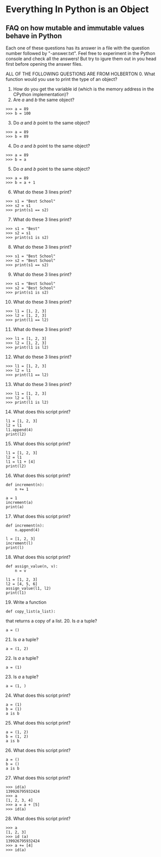 # Everything In Python is an Object
## FAQ on how mutable and immutable values behave in Python
Each one of these questions has its answer in a file with the question number followed by "-answer.txt". Feel free to experiment in the Python console and check all the answers! But try to igure them out in you head first before opening the answer files.

ALL OF THE FOLLOWING QUESTIONS ARE FROM HOLBERTON
0. What function would you use to print the type of an object?
1. How do you get the variable id (which is the memory address in the CPython implementation)?
2. Are _a_ and _b_ the same object?
```
>>> a = 89
>>> b = 100
```
3. Do _a_ and _b_ point to the same object?
```
>>> a = 89
>>> b = 89
```
4. Do _a_ and _b_ point to the same object?
```
>>> a = 89
>>> b = a
```
5. Do _a_ and _b_ point to the same object?
```
>>> a = 89
>>> b = a + 1
```
6. What do these 3 lines print?
```
>>> s1 = "Best School"
>>> s2 = s1
>>> print(s1 == s2)
```
7. What do these 3 lines print?
```
>>> s1 = "Best"
>>> s2 = s1
>>> print(s1 is s2)
```
8. What do these 3 lines print?
```
>>> s1 = "Best School"
>>> s2 = "Best School"
>>> print(s1 == s2)
```
9. What do these 3 lines print? 
```
>>> s1 = "Best School"
>>> s2 = "Best School"
>>> print(s1 is s2)
```
10. What do these 3 lines print?
```
>>> l1 = [1, 2, 3]
>>> l2 = [1, 2, 3] 
>>> print(l1 == l2)
```
11. What do these 3 lines print?
```
>>> l1 = [1, 2, 3]
>>> l2 = [1, 2, 3] 
>>> print(l1 is l2)
```
12. What do these 3 lines print?
```
>>> l1 = [1, 2, 3]
>>> l2 = l1
>>> print(l1 == l2)
```
13. What do these 3 lines print?
```
>>> l1 = [1, 2, 3]
>>> l2 = l1
>>> print(l1 is l2)
```
14. What does this script print?
```
l1 = [1, 2, 3]
l2 = l1
l1.append(4)
print(l2)
```
15. What does this script print?
```
l1 = [1, 2, 3]
l2 = l1
l1 = l1 + [4]
print(l2)
```
16. What does this script print?
```
def increment(n):
    n += 1

a = 1
increment(a)
print(a)
```
17. What does this script print?
```
def increment(n):
    n.append(4)

l = [1, 2, 3]
increment(l)
print(l)
```
18. What does this script print?
```
def assign_value(n, v):
    n = v

l1 = [1, 2, 3]
l2 = [4, 5, 6]
assign_value(l1, l2)
print(l1)
```
19. Write a function 
```
def copy_list(a_list):
```
that returns a copy of a list.
20. Is _a_ a tuple?
```
a = ()
```
21. Is _a_ a tuple?
```
a = (1, 2)
```
22. Is _a_ a tuple?
```
a = (1)
```
23. Is _a_ a tuple?
```
a = (1, )
```
24. What does this script print?
```
a = (1)
b = (1)
a is b
```
25. What does this script print?
```
a = (1, 2)
b = (1, 2)
a is b
```
26. What does this script print?
```
a = ()
b = ()
a is b
```
27. What does this script print?
```
>>> id(a)
139926795932424
>>> a
[1, 2, 3, 4]
>>> a = a + [5]
>>> id(a)
```
28. What does this script print?
```
>>> a
[1, 2, 3]
>>> id (a)
139926795932424
>>> a += [4]
>>> id(a)
```
